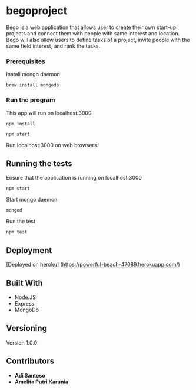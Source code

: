 # begoproject

Bego is a web application that allows user to create their own start-up projects and connect them with people with same interest and location. Bego will also allow users to define tasks of a project, invite people with the same field interest, and rank the tasks.

### Prerequisites
Install mongo daemon
```
brew install mongodb
```

### Run the program

This app will run on localhost:3000
```
npm install
```
```
npm start
```

Run localhost:3000 on web browsers.

## Running the tests
Ensure that the application is running on localhost:3000
```
npm start
```
Start mongo daemon
```
mongod
```
Run the test
```
npm test
```
## Deployment
[Deployed on heroku] (https://powerful-beach-47089.herokuapp.com/)

## Built With

* Node.JS
* Express
* MongoDb

## Versioning

Version 1.0.0

## Contributors

* **Adi Santoso**
* **Amelita Putri Karunia**

